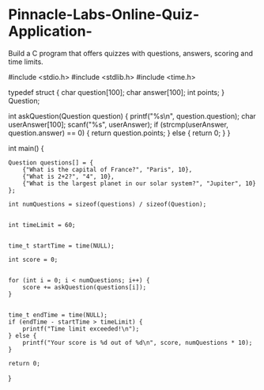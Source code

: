 # Pinnacle-Labs-Online-Quiz-Application-
Build a C program that offers quizzes with questions, answers, scoring and time limits.


#include <stdio.h>
#include <stdlib.h>
#include <time.h>


typedef struct {
    char question[100];
    char answer[100];
    int points;
} Question;


int askQuestion(Question question) {
    printf("%s\n", question.question);
    char userAnswer[100];
    scanf("%s", userAnswer);
    if (strcmp(userAnswer, question.answer) == 0) {
        return question.points;
    } else {
        return 0;
    }
}

int main() {
    
    Question questions[] = {
        {"What is the capital of France?", "Paris", 10},
        {"What is 2+2?", "4", 10},
        {"What is the largest planet in our solar system?", "Jupiter", 10}
    };

    int numQuestions = sizeof(questions) / sizeof(Question);

    
    int timeLimit = 60; 

    
    time_t startTime = time(NULL);

    int score = 0;

    
    for (int i = 0; i < numQuestions; i++) {
        score += askQuestion(questions[i]);
    }

    
    time_t endTime = time(NULL);
    if (endTime - startTime > timeLimit) {
        printf("Time limit exceeded!\n");
    } else {
        printf("Your score is %d out of %d\n", score, numQuestions * 10);
    }

    return 0;
}
